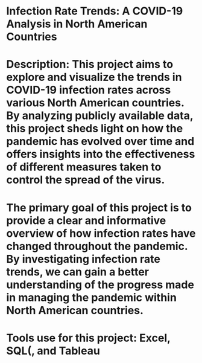 #  Infection Rate Trends: A COVID-19 Analysis in North American Countries

# Description: This project aims to explore and visualize the trends in COVID-19 infection rates across various North American countries. By analyzing publicly available data, this project sheds light on how the pandemic has evolved over time and offers insights into the effectiveness of different measures taken to control the spread of the virus.

# The primary goal of this project is to provide a clear and informative overview of how infection rates have changed throughout the pandemic. By investigating infection rate trends, we can gain a better understanding of the progress made in managing the pandemic within North American countries.

# Tools use for this project: Excel, SQL(, and Tableau
